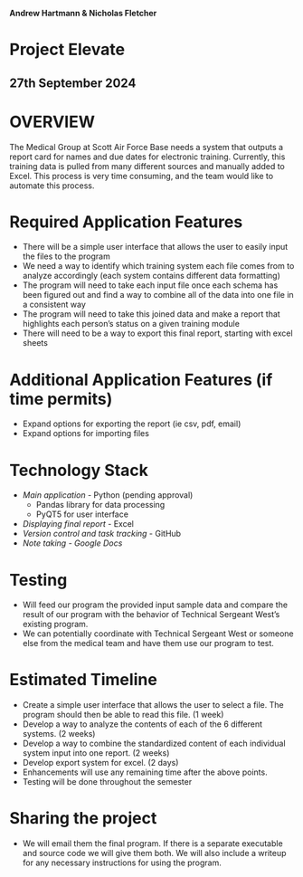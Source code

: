 **Andrew Hartmann & Nicholas Fletcher**

# Project Elevate

## **27th September 2024**

# **OVERVIEW**

The Medical Group at Scott Air Force Base needs a system that outputs a report card for names and due dates for electronic training. Currently, this training data is pulled from many different sources and manually added to Excel. This process is very time consuming, and the team would like to automate this process.

# **Required Application Features**

- There will be a simple user interface that allows the user to easily input the files to the program  
- We need a way to identify which training system each file comes from to analyze accordingly (each system contains different data formatting)  
- The program will need to take each input file once each schema has been figured out and find a way to combine all of the data into one file in a consistent way  
- The program will need to take this joined data and make a report that highlights each person’s status on a given training module  
- There will need to be a way to export this final report, starting with excel sheets

# **Additional Application Features (if time permits)**

- Expand options for exporting the report (ie csv, pdf, email)  
- Expand options for importing files

# **Technology Stack**

- *Main application* \- Python (pending approval)  
  - Pandas library for data processing  
  - PyQT5 for user interface  
- *Displaying final report*  \- Excel  
- *Version control and task tracking* \- GitHub  
- *Note taking \- Google Docs*

# **Testing**

- Will feed our program the provided input sample data and compare the result of our program with the behavior of Technical Sergeant West’s existing program.  
- We can potentially coordinate with Technical Sergeant West or someone else from the medical team and have them use our program to test.

# **Estimated Timeline**

- Create a simple user interface that allows the user to select a file. The program should then be able to read this file. (1 week)  
- Develop a way to analyze the contents of each of the 6 different systems. (2 weeks)  
- Develop a way to combine the standardized content of each individual system input into one report. (2 weeks)  
- Develop export system for excel. (2 days)  
- Enhancements will use any remaining time after the above points.  
- Testing will be done throughout the semester

# **Sharing the project**

- We will email them the final program. If there is a separate executable and source code we will give them both. We will also include a writeup for any necessary instructions for using the program.
